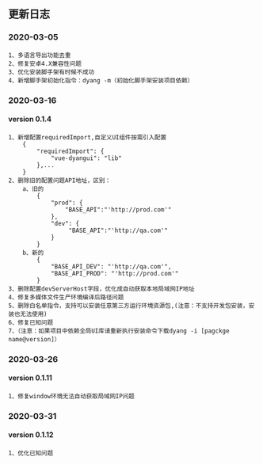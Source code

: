 ## 更新日志
### 2020-03-05
```shell
1、多语言导出功能去重
2、修复安卓4.X兼容性问题
3、优化安装脚手架有时候不成功
4、新增脚手架初始化指令：dyang -m（初始化脚手架安装项目依赖）
```
### 2020-03-16
#### version 0.1.4
```shell
1、新增配置requiredImport,自定义UI组件按需引入配置
    {
        "requiredImport": {
            "vue-dyangui": "lib"
        },...
    }
2、删除旧的配置问题API地址，区别：
    a、旧的
        {
            "prod": {
                "BASE_API":"'http://prod.com'"
            },
            "dev": {
                 "BASE_API":"'http://qa.com'"
            }
        }
    b、新的
        {
            "BASE_API_DEV": "'http://qa.com'",
            "BASE_API_PROD": "'http://prod.com'"
        }
3、删除配置devServerHost字段，优化成自动获取本地局域网IP地址
4、修复多媒体文件生产环境编译后路径问题
5、删除白名单指令，支持可以安装任意第三方运行环境资源包,(注意：不支持开发包安装，安装也无法使用)
6、修复已知问题
7、（注意：如果项目中依赖全局UI库请重新执行安装命令下载dyang -i [pagckge name@version]）
```
### 2020-03-26
#### version 0.1.11
```shell
1、修复window环境无法自动获取局域网IP问题
```
### 2020-03-31
#### version 0.1.12
```shell
1、优化已知问题
```